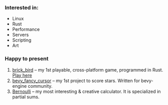 ### Interested in:
* Linux
* Rust
* Performance
* Servers
* Scripting
* Art
### Happy to present
1. [brick_bird](https://github.com/Siiir/brick_bird) – my 1st playable, cross-platform game, programmed in Rust. [Play here](https://siiir.github.io/brick_bird/)
2. [bevy_fancy_cursor](https://github.com/Siiir/bevy_fancy_cursor) – my 1st project to score stars. Written for bevy-engine community.
3. [Bernoulli](https://github.com/Siiir/Bernoulli) – my most interesting & creative calculator. It is specialized in partial sums.

